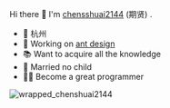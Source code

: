 Hi there 👋
I'm [chensshuai2144](https://www.yuque.com/chenshuai) (期贤) .
* 📍 杭州
* 🍉 Working on [ant design](https://github.com/ant-design/)
* 📚 Want to acquire all the knowledge
* 👫 Married no child
* 🦸‍♂️ Become a great programmer 


![wrapped_chenshuai2144](https://user-images.githubusercontent.com/8186664/223007829-aedee962-7547-491a-aa51-57280695554a.png)
